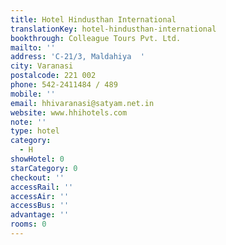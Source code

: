 ```yaml
---
title: Hotel Hindusthan International
translationKey: hotel-hindusthan-international
bookthrough: Colleague Tours Pvt. Ltd.
mailto: ''
address: 'C-21/3, Maldahiya  '
city: Varanasi
postalcode: 221 002
phone: 542-2411484 / 489
mobile: ''
email: hhivaranasi@satyam.net.in
website: www.hhihotels.com
note: ''
type: hotel
category:
  - H
showHotel: 0
starCategory: 0
checkout: ''
accessRail: ''
accessAir: ''
accessBus: ''
advantage: ''
rooms: 0
---
```

